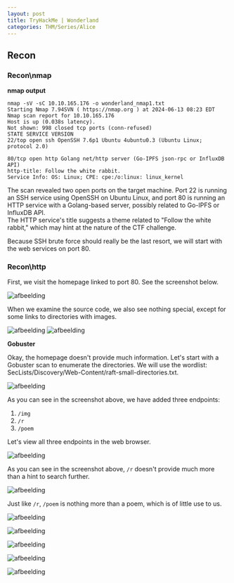 ```yaml
---
layout: post
title: TryHackMe | Wonderland
categories: THM/Series/Alice
---
```






## Recon

### Recon\nmap

**nmap output**

``` golang
nmap -sV -sC 10.10.165.176 -o wonderland_nmap1.txt
Starting Nmap 7.94SVN ( https://nmap.org ) at 2024-06-13 08:23 EDT
Nmap scan report for 10.10.165.176
Host is up (0.038s latency).
Not shown: 998 closed tcp ports (conn-refused)
STATE SERVICE VERSION
22/top open ssh OpenSSH 7.6p1 Ubuntu 4ubuntu0.3 (Ubuntu Linux; protocol 2.0)

80/tcp open http Golang net/http server (Go-IPFS json-rpc or InfluxDB API)
http-title: Follow the white rabbit.
Service Info: OS: Linux; CPE: cpe:/o:linux: linux_kernel
```


The scan revealed two open ports on the target machine. Port 22 is running an SSH service using OpenSSH on Ubuntu Linux, and port 80 is running an HTTP service with a Golang-based server, possibly related to Go-IPFS or InfluxDB API.\
The HTTP service's title suggests a theme related to "Follow the white rabbit," which may hint at the nature of the CTF challenge.

Because SSH brute force should really be the last resort, we will start with the web services on port 80.


### Recon\http

First, we visit the homepage linked to port 80. See the screenshot below.

![afbeelding](https://github.com/PingBackHome/PingBackHome.github.io/assets/115549820/25f9da9a-6d79-4206-8172-ef883e18a804)

When we examine the source code, we also see nothing special, except for some links to directories with images.

![afbeelding](https://github.com/PingBackHome/PingBackHome.github.io/assets/115549820/bf9903c2-5469-4e03-bc5b-9599500c293e)
![afbeelding](https://github.com/PingBackHome/PingBackHome.github.io/assets/115549820/ce5414d7-ca77-4621-9d77-08d9b2a7be3f)

**Gobuster**

Okay, the homepage doesn't provide much information. Let's start with a Gobuster scan to enumerate the directories. We will use the wordlist: SecLists/Discovery/Web-Content/raft-small-directories.txt.

![afbeelding](https://github.com/PingBackHome/PingBackHome.github.io/assets/115549820/f2d85cfa-2b58-4c29-88d9-48e86947f6fd)

As you can see in the screenshot above, we have added three endpoints:
1. `/img`
2. `/r`
3. `/poem`

Let's view all three endpoints in the web browser.

![afbeelding](https://github.com/PingBackHome/PingBackHome.github.io/assets/115549820/8f7e1ef3-54ae-4f93-ab9e-f8f13fd19f82)

As you can see in the screenshot above, `/r` doesn't provide much more than a hint to search further.


![afbeelding](https://github.com/PingBackHome/PingBackHome.github.io/assets/115549820/bda578be-9275-45cc-8975-580db2b0291b)

Just like `/r`, `/poem` is nothing more than a poem, which is of little use to us.


![afbeelding](https://github.com/PingBackHome/PingBackHome.github.io/assets/115549820/a70a30f8-ca4e-4f7b-8e29-e0885a29e3d5)

![afbeelding](https://github.com/PingBackHome/PingBackHome.github.io/assets/115549820/d1597388-5ca5-4119-a722-5b3fd19fbfb4)

![afbeelding](https://github.com/PingBackHome/PingBackHome.github.io/assets/115549820/a4862725-83f1-4e5d-bd08-f6264a28cee8)

![afbeelding](https://github.com/PingBackHome/PingBackHome.github.io/assets/115549820/3ea33048-d521-4b63-bcc6-eb2545929472)

![afbeelding](https://github.com/PingBackHome/PingBackHome.github.io/assets/115549820/e341d114-2cbd-40a0-b841-a43f9ef1bfaf)





















